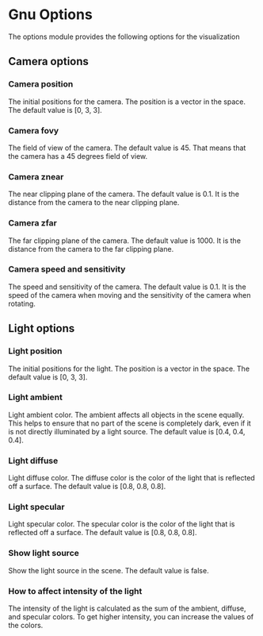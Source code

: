 # Gnu Options
The options module provides the following options for the visualization 

## Camera options
### Camera position
The initial positions for the camera. The position is a vector in the space. The default value is [0, 3, 3].

### Camera fovy
The field of view of the camera. The default value is 45. That means that the camera has a 45 degrees field of view.

### Camera znear
The near clipping plane of the camera. The default value is 0.1.
It is the distance from the camera to the near clipping plane.

### Camera zfar
The far clipping plane of the camera. The default value is 1000.
It is the distance from the camera to the far clipping plane.

### Camera speed and sensitivity
The speed and sensitivity of the camera. The default value is 0.1.
It is the speed of the camera when moving and the sensitivity of the camera when rotating.

## Light options

### Light position
The initial positions for the light. The position is a vector in the space. The default value is [0, 3, 3].

### Light ambient
Light ambient color. The ambient affects all objects in the scene equally.
This helps to ensure that no part of the scene is completely dark, 
even if it is not directly illuminated by a light source.
The default value is [0.4, 0.4, 0.4].

### Light diffuse
Light diffuse color. The diffuse color is the color of the light that is reflected off a surface.
The default value is [0.8, 0.8, 0.8].

### Light specular
Light specular color. The specular color is the color of the light that is reflected off a surface.
The default value is [0.8, 0.8, 0.8].

### Show light source
Show the light source in the scene. The default value is false.

###  How to affect intensity of the light
The intensity of the light is calculated as the sum of the ambient, diffuse, and specular colors.
To get higher intensity, you can increase the values of the colors.
